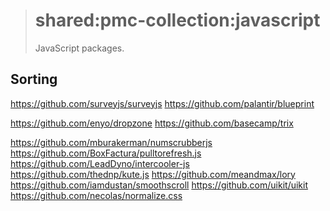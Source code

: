 > # shared:pmc-collection:javascript
>
> JavaScript packages.

## Sorting

https://github.com/surveyjs/surveyjs
https://github.com/palantir/blueprint

https://github.com/enyo/dropzone
https://github.com/basecamp/trix

https://github.com/mburakerman/numscrubberjs
https://github.com/BoxFactura/pulltorefresh.js
https://github.com/LeadDyno/intercooler-js
https://github.com/thednp/kute.js
https://github.com/meandmax/lory
https://github.com/iamdustan/smoothscroll
https://github.com/uikit/uikit
https://github.com/necolas/normalize.css
